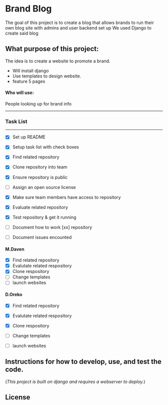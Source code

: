 # Brand Blog
The goal of this project is to create a blog that allows brands to run their own blog site with admins and user backend set up
We used Django to create said blog

## What purpose of this project: 

The idea is to create a website to promote a brand. 


* Will install django
* Use templates to design website.
* feature 5 pages



#### Who will use: 
People looking up for brand info

___


### Task List
___

- [X] Set up README
- [X] Setup task list with check boxes
- [X] Find related repository
- [X] Clone repository into team
- [X] Ensure repository is public
- [ ] Assign an open source license
- [X] Make sure team members have access to repository

- [X] Evaluate related repository
- [X] Test repository & get it running
- [ ] Document how to work [xx] repository 
- [ ] Document issues encounted

#### M.Daven

- [X] Find related repository
- [X] Evalutate related respository
- [X] Clone respository
- [ ] Change templates
- [ ] launch websites

#### D.Oreko
- [X] Find related repository
- [X] Evalutate related respository
- [X] Clone respository
- [ ] Change templates
- [ ] launch websites



## Instructions for how to develop, use, and test the code.

(*This project is built on django and requires a webserver to deploy.*)




## License

